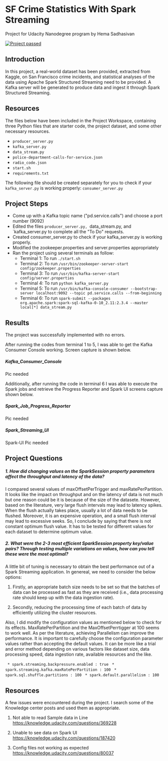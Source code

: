 # SF Crime Statistics With Spark Streaming
Project for Udacity Nanodegree program by Hema Sadhasivan

[![Project passed](https://img.shields.io/badge/project-passed-success.svg)](https://img.shields.io/badge/project-passed-success.svg)

## Introduction
In this project, a real-world dataset has been provided, extracted from Kaggle, on San Francisco crime incidents, and statistical analyses of the data using Apache Spark Structured Streaming need to be provided. A Kafka server will be generated to produce data and ingest it through Spark Structured Streaming.

## Resources
The files below have been included in the Project Workspace, containing three Python files that are starter code, the project dataset, and some other necessary resources.

- `producer_server.py`
- `kafka_server.py`
- `data_stream.py`
- `police-department-calls-for-service.json`
- `radio_code.json`
- `start.sh`
- `requirements.txt`

The following file should be created separately for you to check if your `kafka_server.py` is working properly:
`consumer_server.py`
   
## Project Steps 
- Come up with a Kafka topic name ("pd.service.calls") and choose a port number (9092)
- Edited the files `producer_server.py, `data_stream.py, and `kafka_server.py to complete all the "To Do" requests.
- Created consumer_server.py to check if your kafka_server.py is working properly.
- Modified the zookeeper.properties and server.properties appropriately
- Ran the project using several terminals as follow:
    - Terminal 1: To run `./start.sh`
    - Terminal 2: To run `/usr/bin/zookeeper-server-start config/zookeeper.properties`
    - Terminal 3: To run `/usr/bin/kafka-server-start config/server.properties`
    - Terminal 4: To run `python kafka_server.py`
    - Terminal 5: To run `/usr/bin/kafka-console-consumer --bootstrap-server localhost:9092 --topic pd.service.calls --from-beginning`
    - Terminal 6: To run `spark-submit --packages org.apache.spark:spark-sql-kafka-0-10_2.11:2.3.4 --master local[*] data_stream.py`

## Results
The project was successfully implemented with no errors.

After running the codes from terminal 1 to 5, I was able to get the Kafka Consumer Console working. Screen capture is shown below.

##### Kafka_Consumer_Console

Pic needed

Additionally, after running the code in terminal 6 I was able to execute the Spark jobs and retrieve the Progress Reporter and Spark UI screens capture shown below.

##### Spark_Job_Progress_Reporter

Pic needed

##### Spark_Streaming_UI

Spark-UI Pic needed
    

## Project Questions

##### 1. How did changing values on the SparkSession property parameters affect the throughput and latency of the data?
I compared several values of maxOffsetPerTrigger and maxRatePerPartition. It looks like the impact on throughput and on the latency of data is not much but one reason could be it is because of the size of the datasete. However, based on the literature, very large flush intervals may lead to latency spikes. When the flush actually takes place, usually a lot of data needs to be flushed. Moreover, it is an expensive operation, and a small flush interval may lead to excessive seeks. So, I conclude by saying that there is not constant optimum flush value. It has to be tested for different values for each dataset to determine optimum value.
    
##### 2. What were the 2-3 most efficient SparkSession property key/value pairs? Through testing multiple variations on values, how can you tell these were the most optimal?
A little bit of tuning is necessary to obtain the best performance out of a Spark Streaming application. In genereal, we need to consider the below options:

1. Firstly, an appropriate batch size needs to be set so that the batches of data can be processed as fast as they are received (i.e., data processing rate should keep up with the data ingestion rate).

2. Secondly, reducing the processing time of each batch of data by efficiently utilizing the cluster resources.

Also, I did modify the configuration values as mentioned below to check for its effects. MaxRatePerPartition and the MaxOffsetPerrtigger at 100 seems to work well. As per the literature, achieving Parallelism can improve the performance. It is important to carefully choose the configuration parameter values rather than accepting the default values. It can be more like a trial and error method depending on various factors like dataset size, data processing speed, data ingestion rate, available resources and the like.

` * spark.streaming.backpressure.enabled : true`
` * spark.streaming.kafka.maxRatePerPartition : 100`
` * spark.sql.shuffle.partitions : 100`
` * spark.default.parallelism : 100`
    
## Resources
A few issues were encountered during the project. I search some of the Knowledge center posts and used them as appropriate.
1. Not able to read Sample data in Line https://knowledge.udacity.com/questions/369228

2. Unable to see data on Spark UI https://knowledge.udacity.com/questions/187420

3. Config files not working as expected https://knowledge.udacity.com/questions/80037
